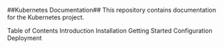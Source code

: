 ##Kubernetes Documentation##
This repository contains documentation for the Kubernetes project.

Table of Contents
Introduction
Installation
Getting Started
Configuration
Deployment
